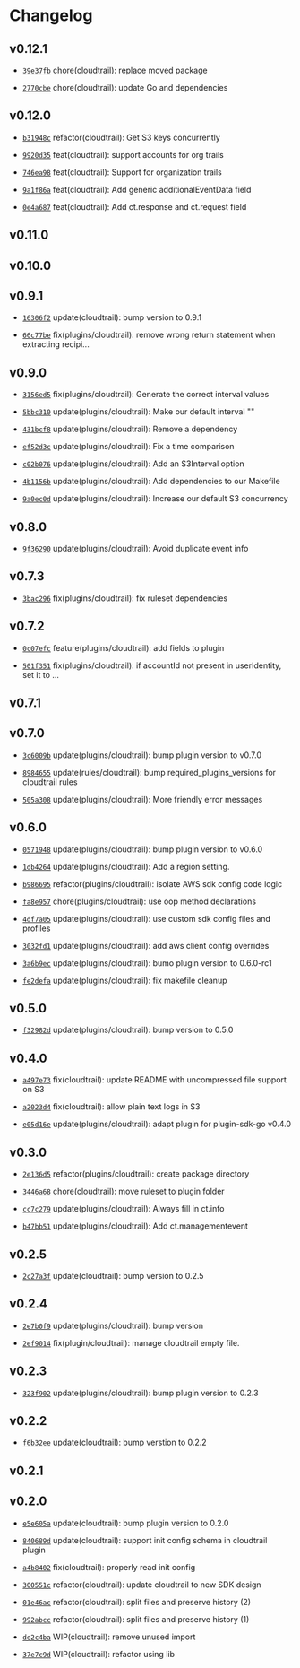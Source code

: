 # Changelog

## v0.12.1

* [`39e37fb`](https://github.com/falcosecurity/plugins/commit/39e37fb) chore(cloudtrail): replace moved package

* [`2770cbe`](https://github.com/falcosecurity/plugins/commit/2770cbe) chore(cloudtrail): update Go and dependencies

## v0.12.0

* [`b31948c`](https://github.com/falcosecurity/plugins/commit/b31948c) refactor(cloudtrail): Get S3 keys concurrently

* [`9920d35`](https://github.com/falcosecurity/plugins/commit/9920d35) feat(cloudtrail): support accounts for org trails

* [`746ea98`](https://github.com/falcosecurity/plugins/commit/746ea98) feat(cloudtrail): Support for organization trails

* [`9a1f86a`](https://github.com/falcosecurity/plugins/commit/9a1f86a) feat(cloudtrail): Add generic additionalEventData field

* [`0e4a687`](https://github.com/falcosecurity/plugins/commit/0e4a687) feat(cloudtrail): Add ct.response and ct.request field


## v0.11.0


## v0.10.0


## v0.9.1

* [`16306f2`](https://github.com/falcosecurity/plugins/commit/16306f2) update(cloudtrail): bump version to 0.9.1

* [`66c77be`](https://github.com/falcosecurity/plugins/commit/66c77be) fix(plugins/cloudtrail): remove wrong return statement when extracting recipi...


## v0.9.0

* [`3156ed5`](https://github.com/falcosecurity/plugins/commit/3156ed5) fix(plugins/cloudtrail): Generate the correct interval values

* [`5bbc310`](https://github.com/falcosecurity/plugins/commit/5bbc310) update(plugins/cloudtrail): Make our default interval ""

* [`431bcf8`](https://github.com/falcosecurity/plugins/commit/431bcf8) update(plugins/cloudtrail): Remove a dependency

* [`ef52d3c`](https://github.com/falcosecurity/plugins/commit/ef52d3c) update(plugins/cloudtrail): Fix a time comparison

* [`c02b076`](https://github.com/falcosecurity/plugins/commit/c02b076) update(plugins/cloudtrail): Add an S3Interval option

* [`4b1156b`](https://github.com/falcosecurity/plugins/commit/4b1156b) update(plugins/cloudtrail): Add dependencies to our Makefile

* [`9a0ec0d`](https://github.com/falcosecurity/plugins/commit/9a0ec0d) update(plugins/cloudtrail): Increase our default S3 concurrency


## v0.8.0

* [`9f36290`](https://github.com/falcosecurity/plugins/commit/9f36290) update(plugins/cloudtrail): Avoid duplicate event info


## v0.7.3

* [`3bac296`](https://github.com/falcosecurity/plugins/commit/3bac296) fix(plugins/cloudtrail): fix ruleset dependencies


## v0.7.2

* [`0c07efc`](https://github.com/falcosecurity/plugins/commit/0c07efc) feature(plugins/cloudtrail): add fields to plugin

* [`501f351`](https://github.com/falcosecurity/plugins/commit/501f351) fix(plugins/cloudtrail): if accountId not present in userIdentity, set it to ...


## v0.7.1


## v0.7.0

* [`3c6009b`](https://github.com/falcosecurity/plugins/commit/3c6009b) update(plugins/cloudtrail): bump plugin version to v0.7.0

* [`8984655`](https://github.com/falcosecurity/plugins/commit/8984655) update(rules/cloudtrail): bump required_plugins_versions for cloudtrail rules

* [`505a308`](https://github.com/falcosecurity/plugins/commit/505a308) update(plugins/cloudtrail): More friendly error messages


## v0.6.0

* [`0571948`](https://github.com/falcosecurity/plugins/commit/0571948) update(plugins/cloudtrail): bump plugin version to v0.6.0

* [`1db4264`](https://github.com/falcosecurity/plugins/commit/1db4264) update(plugins/cloudtrail): Add a region setting.

* [`b986695`](https://github.com/falcosecurity/plugins/commit/b986695) refactor(plugins/cloudtrail): isolate AWS sdk config code logic

* [`fa8e957`](https://github.com/falcosecurity/plugins/commit/fa8e957) chore(plugins/cloudtrail): use oop method declarations

* [`4df7a05`](https://github.com/falcosecurity/plugins/commit/4df7a05) update(plugins/cloudtrail): use custom sdk config files and profiles

* [`3032fd1`](https://github.com/falcosecurity/plugins/commit/3032fd1) update(plugins/cloudtrail): add aws client config overrides

* [`3a6b9ec`](https://github.com/falcosecurity/plugins/commit/3a6b9ec) update(plugins/cloudtrail): bumo plugin version to 0.6.0-rc1

* [`fe2defa`](https://github.com/falcosecurity/plugins/commit/fe2defa) update(plugins/cloudtrail): fix makefile cleanup


## v0.5.0

* [`f32982d`](https://github.com/falcosecurity/plugins/commit/f32982d) update(plugins/cloudtrail): bump version to 0.5.0


## v0.4.0

* [`a497e73`](https://github.com/falcosecurity/plugins/commit/a497e73) fix(cloudtrail): update README with uncompressed file support on S3

* [`a2023d4`](https://github.com/falcosecurity/plugins/commit/a2023d4) fix(cloudtrail): allow plain text logs in S3

* [`e05d16e`](https://github.com/falcosecurity/plugins/commit/e05d16e) update(plugins/cloudtrail): adapt plugin for plugin-sdk-go v0.4.0


## v0.3.0

* [`2e136d5`](https://github.com/falcosecurity/plugins/commit/2e136d5) refactor(plugins/cloudtrail): create package directory

* [`3446a68`](https://github.com/falcosecurity/plugins/commit/3446a68) chore(cloudtrail): move ruleset to plugin folder

* [`cc7c279`](https://github.com/falcosecurity/plugins/commit/cc7c279) update(plugins/cloudtrail): Always fill in ct.info

* [`b47bb51`](https://github.com/falcosecurity/plugins/commit/b47bb51) update(plugins/cloudtrail): Add ct.managementevent


## v0.2.5

* [`2c27a3f`](https://github.com/falcosecurity/plugins/commit/2c27a3f) update(cloudtrail): bump version to 0.2.5


## v0.2.4

* [`2e7b0f9`](https://github.com/falcosecurity/plugins/commit/2e7b0f9) update(plugins/cloudtrail): bump version

* [`2ef9014`](https://github.com/falcosecurity/plugins/commit/2ef9014) fix(plugin/cloudtrail): manage cloudtrail empty file.


## v0.2.3

* [`323f902`](https://github.com/falcosecurity/plugins/commit/323f902) update(plugins/cloudtrail): bump plugin version to 0.2.3


## v0.2.2

* [`f6b32ee`](https://github.com/falcosecurity/plugins/commit/f6b32ee) update(cloudtrail): bump verstion to 0.2.2


## v0.2.1


## v0.2.0

* [`e5e605a`](https://github.com/falcosecurity/plugins/commit/e5e605a) update(cloudtrail): bump plugin version to 0.2.0

* [`840689d`](https://github.com/falcosecurity/plugins/commit/840689d) update(cloudtrail): support init config schema in cloudtrail plugin

* [`a4b8402`](https://github.com/falcosecurity/plugins/commit/a4b8402) fix(cloudtrail): properly read init config

* [`300551c`](https://github.com/falcosecurity/plugins/commit/300551c) refactor(cloudtrail): update cloudtrail to new SDK design

* [`01e46ac`](https://github.com/falcosecurity/plugins/commit/01e46ac) refactor(cloudtrail): split files and preserve history (2)

* [`992abcc`](https://github.com/falcosecurity/plugins/commit/992abcc) refactor(cloudtrail): split files and preserve history (1)

* [`de2c4ba`](https://github.com/falcosecurity/plugins/commit/de2c4ba) WIP(cloudtrail): remove unused import

* [`37e7c9d`](https://github.com/falcosecurity/plugins/commit/37e7c9d) WIP(cloudtrail): refactor using lib


